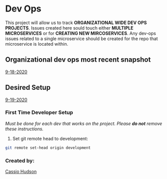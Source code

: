 # Dev Ops

This project will allow us to track **ORGANIZATIONAL WIDE DEV OPS PROJECTS**. Issues created here sould touch either **MULTIPLE MICROSERVICES** or for **CREATING NEW MIRCOSERVICES**. Any dev-ops issues related to a single microservice should be created for the repo that microservice is located within.

## Organizational dev ops most recent snapshot
[9-18-2020](https://s3.us-east-2.amazonaws.com/images.good-egg-reports.com/public/dev-ops/cloud+infrastructure/9-18-2020+38M-H+AWS.pdf)

## Desired Setup

[9-19-2020](https://s3.us-east-2.amazonaws.com/images.good-egg-reports.com/public/dev-ops/cloud+infrastructure/39M-H+Ideal+AWS+9-19-2020+38M-H+AWS.pdf)


### First Time Developer Setup
_Must be done for each dev that works on the project. Please **do not** remove these instructions._

1. Set git remote head to development: 
```bash
git remote set-head origin development
```

### Created by:
[Cassio Hudson](https://github.com/Cassioblu55)

